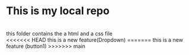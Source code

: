 # This is my local repo
<br>
this folder contains the a html and a css file
<br>
<<<<<<< HEAD
this is a new feature(Dropdown)
=======
this is a new feature (button1)
>>>>>>> main
